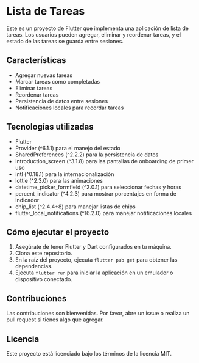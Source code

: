 # Lista de Tareas

Este es un proyecto de Flutter que implementa una aplicación de lista de tareas. Los usuarios pueden agregar, eliminar y reordenar tareas, y el estado de las tareas se guarda entre sesiones.

## Características

- Agregar nuevas tareas
- Marcar tareas como completadas
- Eliminar tareas
- Reordenar tareas
- Persistencia de datos entre sesiones
- Notificaciones locales para recordar tareas

## Tecnologías utilizadas

- Flutter
- Provider (^6.1.1) para el manejo del estado
- SharedPreferences (^2.2.2) para la persistencia de datos
- introduction_screen (^3.1.8) para las pantallas de onboarding de primer uso
- intl (^0.18.1) para la internacionalización
- lottie (^2.3.0) para las animaciones
- datetime_picker_formfield (^2.0.1) para seleccionar fechas y horas
- percent_indicator (^4.2.3) para mostrar porcentajes en forma de indicador
- chip_list (^2.4.4+8) para manejar listas de chips
- flutter_local_notifications (^16.2.0) para manejar notificaciones locales

## Cómo ejecutar el proyecto

1. Asegúrate de tener Flutter y Dart configurados en tu máquina.
2. Clona este repositorio.
3. En la raíz del proyecto, ejecuta `flutter pub get` para obtener las dependencias.
4. Ejecuta `flutter run` para iniciar la aplicación en un emulador o dispositivo conectado.

## Contribuciones

Las contribuciones son bienvenidas. Por favor, abre un issue o realiza un pull request si tienes algo que agregar.

## Licencia

Este proyecto está licenciado bajo los términos de la licencia MIT.